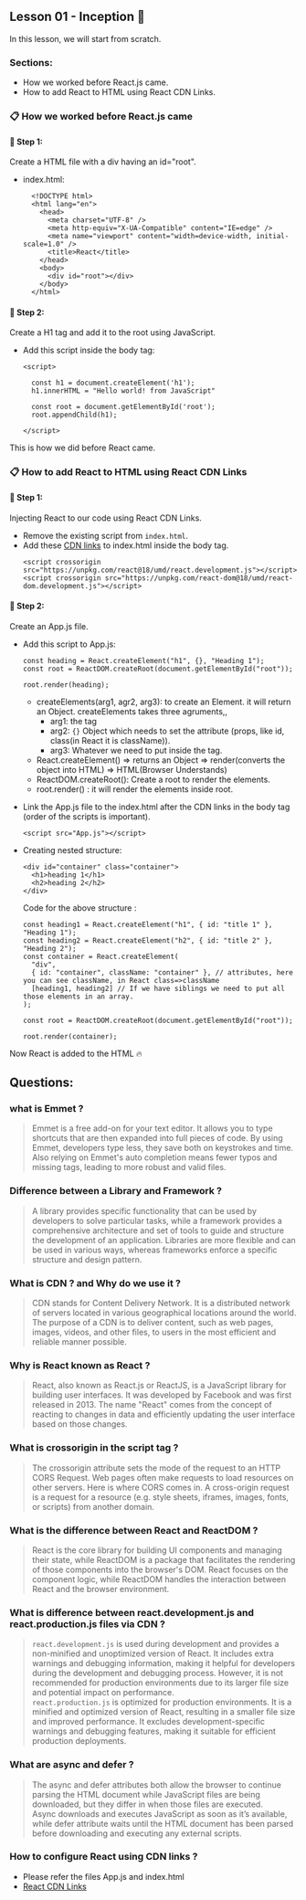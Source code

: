 ## Lesson 01 - Inception 🚀

In this lesson, we will start from scratch. 
### Sections:
- How we worked before React.js came.
- How to add React to HTML using React CDN Links.

### 📋 How we worked before React.js came

#### 🔸 Step 1:
Create a HTML file with a div having an id="root".

- index.html:
  ```
    <!DOCTYPE html>
    <html lang="en">
      <head>
        <meta charset="UTF-8" />
        <meta http-equiv="X-UA-Compatible" content="IE=edge" />
        <meta name="viewport" content="width=device-width, initial-scale=1.0" />
        <title>React</title>
      </head>
      <body>
        <div id="root"></div>
      </body>
    </html>
  ```


#### 🔸 Step 2:
Create a H1 tag and add it to the root using JavaScript.

- Add this script inside the body tag:
  ```
  <script>
  
    const h1 = document.createElement('h1');
    h1.innerHTML = "Hello world! from JavaScript"

    const root = document.getElementById('root');
    root.appendChild(h1);
  
  </script>
  ```
This is how we did before React came.

### 📋 How to add React to HTML using React CDN Links

#### 🔸 Step 1:
Injecting React to our code using React CDN Links.

- Remove the existing script from `index.html`.
- Add these [CDN links](https://legacy.reactjs.org/docs/cdn-links.html) to index.html inside the body tag.
  ```
  <script crossorigin src="https://unpkg.com/react@18/umd/react.development.js"></script>
  <script crossorigin src="https://unpkg.com/react-dom@18/umd/react-dom.development.js"></script>
  ```
#### 🔸 Step 2:
Create an App.js file.
- Add this script to App.js:
  ```
  const heading = React.createElement("h1", {}, "Heading 1");
  const root = ReactDOM.createRoot(document.getElementById("root"));
  
  root.render(heading);
  ```
  
  - createElements(arg1, agr2, arg3): to create an Element. it will return an Object. createElements takes three agruments,,
    - arg1: the tag
    - arg2: `{}` Object which needs to set the attribute (props, like id, class(in React it is className)).
    - arg3: Whatever we need to put inside the tag.
  - React.createElement() => returns an Object => render(converts the object into HTML) => HTML(Browser Understands)
  - ReactDOM.createRoot(): Create a root to render the elements.
  - root.render() : it will render the elements inside root.
    
    
- Link the App.js file to the index.html after the CDN links in the body tag (order of the scripts is important).
  ```
  <script src="App.js"></script>
  ```
- Creating nested structure:
  ```
  <div id="container" class="container">
    <h1>heading 1</h1>
    <h2>heading 2</h2>
  </div>
  ```
  Code for the above structure :
  ```
  const heading1 = React.createElement("h1", { id: "title 1" }, "Heading 1");
  const heading2 = React.createElement("h2", { id: "title 2" }, "Heading 2");
  const container = React.createElement(
    "div",
    { id: "container", className: "container" }, // attributes, here you can see className, in React class=>className
    [heading1, heading2] // If we have siblings we need to put all those elements in an array.
  );
  
  const root = ReactDOM.createRoot(document.getElementById("root"));
  
  root.render(container);
  ```

Now React is added to the HTML 🔥

## Questions:
### what is Emmet ?

> Emmet is a free add-on for your text editor. It allows you to type shortcuts that are then expanded into full pieces of code. By using Emmet, developers type less, they save both on keystrokes and time. Also relying on Emmet's auto completion means fewer typos and missing tags, leading to more robust and valid files.

### Difference between a Library and Framework ?
> A library provides specific functionality that can be used by developers to solve particular tasks, while a framework provides a comprehensive architecture and set of tools to guide and structure the development of an application. Libraries are more flexible and can be used in various ways, whereas frameworks enforce a specific structure and design pattern.

### What is CDN ? and Why do we use it ?
> CDN stands for Content Delivery Network. It is a distributed network of servers located in various geographical locations around the world. The purpose of a CDN is to deliver content, such as web pages, images, videos, and other files, to users in the most efficient and reliable manner possible.

### Why is React known as React ?
> React, also known as React.js or ReactJS, is a JavaScript library for building user interfaces. It was developed by Facebook and was first released in 2013. The name "React" comes from the concept of reacting to changes in data and efficiently updating the user interface based on those changes.

### What is crossorigin in the script tag ?
> The crossorigin attribute sets the mode of the request to an HTTP CORS Request. Web pages often make requests to load resources on other servers. Here is where CORS comes in. A cross-origin request is a request for a resource (e.g. style sheets, iframes, images, fonts, or scripts) from another domain.

### What is the difference between React and ReactDOM ?
> React is the core library for building UI components and managing their state, while ReactDOM is a package that facilitates the rendering of those components into the browser's DOM. React focuses on the component logic, while ReactDOM handles the interaction between React and the browser environment.

### What is difference between react.development.js and react.production.js files via CDN ?
> `react.development.js` is used during development and provides a non-minified and unoptimized version of React. It includes extra warnings and debugging information, making it helpful for developers during the development and debugging process. However, it is not recommended for production environments due to its larger file size and potential impact on performance.<br>
`react.production.js` is optimized for production environments. It is a minified and optimized version of React, resulting in a smaller file size and improved performance. It excludes development-specific warnings and debugging features, making it suitable for efficient production deployments.

### What are async and defer ?
> The async and defer attributes both allow the browser to continue parsing the HTML document while JavaScript files are being downloaded, but they differ in when those files are executed.<br>
Async downloads and executes JavaScript as soon as it’s available, while defer attribute waits until the HTML document has been parsed before downloading and executing any external scripts.

### How to configure React using CDN links ?
- Please refer the files App.js and index.html
- [React CDN Links](https://legacy.reactjs.org/docs/cdn-links.html)
